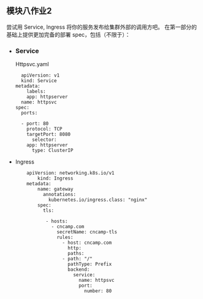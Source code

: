 ## 模块八作业2

尝试用 Service, Ingress 将你的服务发布给集群外部的调用方吧。
在第一部分的基础上提供更加完备的部署 spec，包括（不限于）：

- ### Service

  Httpsvc.yaml

    ```
      apiVersion: v1
      kind: Service
    metadata:
        labels:
        app: httpserver
      name: httpsvc
    spec:
      ports:
    
      - port: 80
        protocol: TCP
        targetPort: 8080
          selector:
        app: httpserver
          type: ClusterIP
    ```

- Ingress

    ```
        apiVersion: networking.k8s.io/v1
            kind: Ingress
        metadata:
            name: gateway
              annotations:
                kubernetes.io/ingress.class: "nginx"
            spec:
              tls:
            
               - hosts:
                 - cncamp.com
                   secretName: cncamp-tls
                   rules:
                     - host: cncamp.com
                       http:
                       paths:
                     - path: "/"
                       pathType: Prefix
                       backend:
                         service:
                           name: httpsvc
                           port:
                             number: 80
    ```
    
    ​        